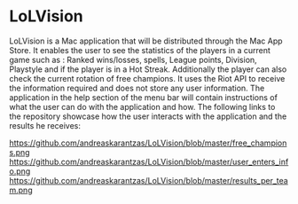 # LoLVision

LoLVision is a Mac application that will be distributed through the Mac App Store. It enables the user to see the statistics of the players in a current game such as : Ranked wins/losses, spells, League points, Division, Playstyle and if the player is in a Hot Streak.
Additionally the player can also check the current rotation of free champions. It uses the Riot API to receive the information required and does not store any user information.
The application in the help section of the menu bar will contain instructions of what the user can do with the application and how.
The following links to the repository showcase how the user interacts with the application and the results he receives:

https://github.com/andreaskarantzas/LoLVision/blob/master/free_champions.png
https://github.com/andreaskarantzas/LoLVision/blob/master/user_enters_info.png
https://github.com/andreaskarantzas/LoLVision/blob/master/results_per_team.png

